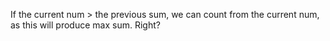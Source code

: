 If the current num > the previous sum, we can count from the current num, as this will produce max sum. Right?